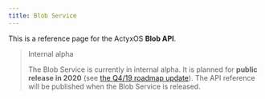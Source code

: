 ```yaml
---
title: Blob Service
---
```


This is a reference page for the ActyxOS **Blob API**.

> Internal alpha
> 
> The Blob Service is currently in internal alpha. It is planned for **public release in 2020** (see [the Q4/19 roadmap update](/blog/2019/09/18/Q4-19-roadmap-update.html)). The API reference will be published when the Blob Service is released.